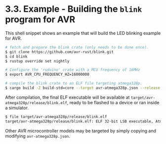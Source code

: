 # 3.3. Example - Building the `blink` program for AVR

This shell snippet shows an example that will build the LED blinking example
for AVR.

```bash
# fetch and prepare the blink crate (only needs to be done once).
$ git clone https://github.com/avr-rust/blink.git
$ cd blink
$ rustup override set nightly

# Configure the 'ruduino' crate with a MCU frequency of 16MHz
$ export AVR_CPU_FREQUENCY_HZ=16000000

# compile the blink crate to an ELF file targeting atmega328p.
$ cargo build -Z build-std=core --target avr-atmega328p.json --release
```

After compilation, the final ELF executable will be available at `target/avr-atmega328p/release/blink.elf`, ready to be flashed to a device
or ran inside a simulator.

```bash
$ file target/avr-atmega328p/release/blink.elf
target/avr-atmega328p/release/blink.elf: ELF 32-bit LSB executable, Atmel AVR 8-bit, version 1 (SYSV), statically linked, with debug_info, not stripped
```

Other AVR microcontroller models may be targeted by simply copying and modifying `avr-atmega328p.json`.

